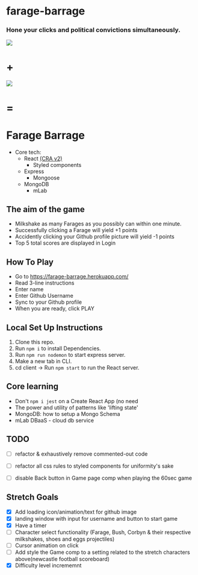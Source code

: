 # farage-barrage

### Hone your clicks and political convictions simultaneously.
![](https://media.giphy.com/media/LSFhSXwjbiBWw/giphy.gif)
# +
![](https://media.giphy.com/media/eByhRwwLUpEze/giphy.gif)
# =
# Farage Barrage

- Core tech:
  - React [(CRA v2)](https://github.com/facebook/create-react-app)
    - Styled components 
  - Express
    - Mongoose
  - MongoDB
    - mLab


## The aim of the game 

- Milkshake as many Farages as you possibly can within one minute.
- Successfully clicking a Farage will yield +1 points
- Accidently clicking your Github profile picture will yield -1 points
- Top 5 total scores are displayed in Login

## How To Play

- Go to https://farage-barrage.herokuapp.com/
- Read 3-line instructions
- Enter name
- Enter Github Username
- Sync to your Github profile
- When you are ready, click PLAY 


## Local Set Up Instructions
 1. Clone this repo.
 2. Run ```npm i``` to install Dependencies.
 3. Run ```npm run nodemon``` to start express server.
 4. Make a new tab in CLI.
 4. cd client -> Run ```npm start``` to run the React server.


## Core learning 
- Don't ```npm i jest``` on a Create React App (no need
- The power and utility of patterns like 'lifting state'
- MongoDB: how to setup a Mongo Schema
- mLab DBaaS - cloud db service

## TODO
- [ ] refactor & exhaustively remove commented-out code
- [ ] refactor all css rules to styled components for uniformity's sake
- [ ] disable Back button in Game page comp when playing the 60sec game


## Stretch Goals
- [x] Add loading icon/animation/text for github image
- [x] landing window with input for username and button to start game
- [x] Have a timer
- [ ] Character select functionality (Farage, Bush, Corbyn & their respective milkshakes, shoes and eggs projectiles)
- [ ] Cursor animation on click
- [ ] Add style the Game comp to a setting related to the stretch characters above(newcastle football scoreboard)
- [x] Difficulty level incrememnt
